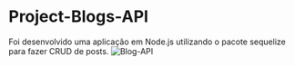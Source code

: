 # Project-Blogs-API
Foi desenvolvido uma aplicação em Node.js utilizando o pacote sequelize para fazer CRUD de posts.
![Blog-API](https://user-images.githubusercontent.com/89083420/188323324-fcca1194-425b-44b8-a47d-437d329f9997.gif)
